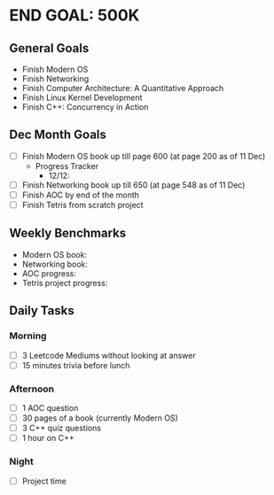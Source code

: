 # END GOAL: **500K**

## General Goals
- Finish Modern OS
- Finish Networking
- Finish Computer Architecture: A Quantitative Approach
- Finish Linux Kernel Development
- Finish C++: Concurrency in Action
## Dec Month Goals
- [ ] Finish Modern OS book up till page 600 (at page 200 as of 11 Dec)
	- Progress Tracker
		- 12/12: 
- [ ] Finish Networking book up till 650 (at page 548 as of 11 Dec)
- [ ] Finish AOC by end of the month
- [ ] Finish Tetris from scratch project
## Weekly Benchmarks
- Modern OS book: 
- Networking book:  
- AOC progress: 
- Tetris project progress: 
## Daily Tasks
### Morning
- [ ] 3 Leetcode Mediums without looking at answer
- [ ] 15 minutes trivia before lunch
### Afternoon
- [ ] 1 AOC question
- [ ] 30 pages of a book (currently Modern OS)
- [ ] 3 C++ quiz questions
- [ ] 1 hour on C++
### Night
- [ ] Project time


